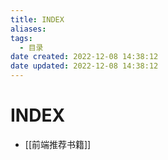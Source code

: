 ```yaml
---
title: INDEX
aliases:
tags:
  - 目录
date created: 2022-12-08 14:38:12
date updated: 2022-12-08 14:38:12
---
```


# INDEX

- [[前端推荐书籍]]
